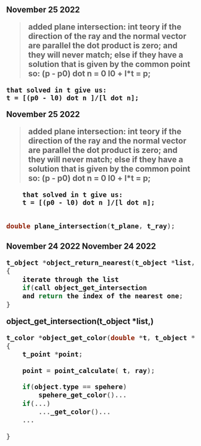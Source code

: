 <h2> November 25 2022</h>

>	added plane intersection:
int teory 
	if the direction of the ray and the normal vector are parallel the dot product is zero; and they will never match;
	else if they have a solution that is given by the common point so:
	(p - p0) dot n = 0
	l0 + l*t = p;

	that solved in t give us:
	t = [(p0 - l0) dot n ]/[l dot n]; 

November 25 2022

>	added plane intersection:
	int teory 
		if the direction of the ray and the normal vector are parallel the dot product is zero; and they will never match;
		else if they have a solution that is given by the common point so:
		(p - p0) dot n = 0
		l0 + l*t = p;

		that solved in t give us:
		t = [(p0 - l0) dot n ]/[l dot n]; 
``` c

double plane_intersection(t_plane, t_ray);
``` 

<h2> November 24 2022 </h>
November 24 2022


``` c
t_object *object_return_nearest(t_object *list, t_ray *ray, double *t)
{
	iterate through the list
	if(call object_get_intersection
	and return the index of the nearest one;
}
```

object_get_intersection(t_object *list,)

``` c
t_color	*object_get_color(double *t, t_object *object, t_ray *ray)
{
	t_point *point;

	point = point_calculate( t, ray);

	if(object.type == spehere)
		spehere_get_color()...
	if(...)
		..._get_color()...
	...

}
```
